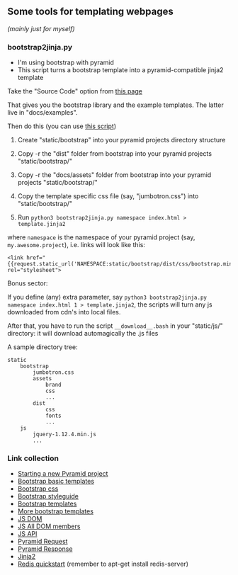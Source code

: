 ## Some tools for templating webpages

*(mainly just for myself)*

### bootstrap2jinja.py

- I'm using bootstrap with pyramid
- This script turns a bootstrap template into a pyramid-compatible jinja2 template

Take the "Source Code" option from [this page](https://getbootstrap.com/docs/3.4/getting-started/)

That gives you the bootstrap library and the example templates.  The latter live in "docs/examples".  

Then do this (you can use [this script](copy_bs.bash))

1. Create "static/bootstrap" into your pyramid projects directory structure

2. Copy -r the "dist" folder from bootstrap into your pyramid projects "static/bootstrap/"

3. Copy -r the "docs/assets" folder from bootstrap into your pyramid projects "static/bootstrap/"

4. Copy the template specific css file (say, "jumbotron.css") into "static/bootstrap/"

5. Run ```python3 bootstrap2jinja.py namespace index.html > template.jinja2```

where ```namespace``` is the namespace of your pyramid project (say, ```my.awesome.project```), i.e. links will look like this:
```
<link href="{{request.static_url('NAMESPACE:static/bootstrap/dist/css/bootstrap.min.css')}}" rel="stylesheet">
```

Bonus sector:

If you define (any) extra parameter, say ```python3 bootstrap2jinja.py namespace index.html 1 > template.jinja2```, the scripts will turn any js downloaded from cdn's into local files.

After that, you have to run the script ```__download__.bash``` in your "static/js/" directory: it will download automagically the .js files


A sample directory tree:
```
static
    bootstrap
        jumbotron.css
        assets
            brand
            css
            ...
        dist
            css
            fonts
            ...
    js
        jquery-1.12.4.min.js
        ...
```

### Link collection
- [Starting a new Pyramid project](https://github.com/Pylons/pyramid-cookiecutter-starter#usage)
- [Bootstrap basic templates](https://getbootstrap.com/docs/3.4/getting-started/#examples)
- [Bootstrap css](https://www.w3schools.com/bootstrap/bootstrap_ref_all_classes.asp)
- [Bootstrap styleguide](https://codepen.io/joe-watkins/pen/AokJw/)
- [Bootstrap templates](https://startbootstrap.com/)
- [More bootstrap templates](https://themes.getbootstrap.com/)
- [JS DOM](https://www.w3schools.com/jsref/dom_obj_anchor.asp)
- [JS All DOM members](https://www.w3schools.com/jsref/dom_obj_all.asp)
- [JS API](https://developer.mozilla.org/en-US/docs/Web/API)
- [Pyramid Request](https://docs.pylonsproject.org/projects/pyramid/en/latest/api/request.html)
- [Pyramid Response](https://docs.pylonsproject.org/projects/pyramid/en/latest/api/response.html)
- [Jinja2](https://jinja.palletsprojects.com/en/2.10.x/templates/)
- [Redis quickstart](https://pyramid-redis-sessions.readthedocs.io/en/latest/gettingstarted.html) (remember to apt-get install redis-server)
